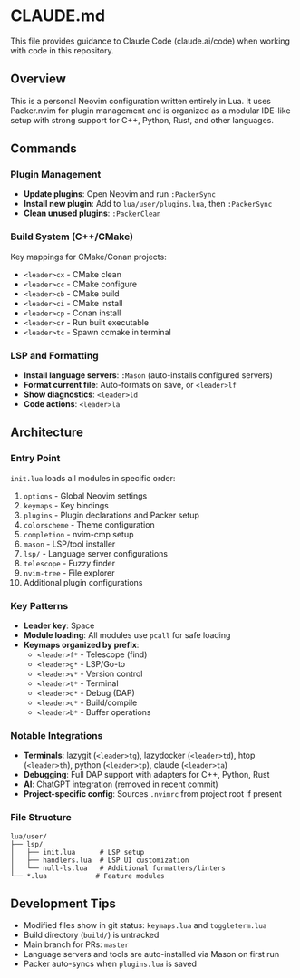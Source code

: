 # CLAUDE.md

This file provides guidance to Claude Code (claude.ai/code) when working with code in this repository.

## Overview

This is a personal Neovim configuration written entirely in Lua. It uses Packer.nvim for plugin management and is organized as a modular IDE-like setup with strong support for C++, Python, Rust, and other languages.

## Commands

### Plugin Management
- **Update plugins**: Open Neovim and run `:PackerSync`
- **Install new plugin**: Add to `lua/user/plugins.lua`, then `:PackerSync`
- **Clean unused plugins**: `:PackerClean`

### Build System (C++/CMake)
Key mappings for CMake/Conan projects:
- `<leader>cx` - CMake clean
- `<leader>cc` - CMake configure  
- `<leader>cb` - CMake build
- `<leader>ci` - CMake install
- `<leader>cp` - Conan install
- `<leader>cr` - Run built executable
- `<leader>tc` - Spawn ccmake in terminal

### LSP and Formatting
- **Install language servers**: `:Mason` (auto-installs configured servers)
- **Format current file**: Auto-formats on save, or `<leader>lf`
- **Show diagnostics**: `<leader>ld`
- **Code actions**: `<leader>la`

## Architecture

### Entry Point
`init.lua` loads all modules in specific order:
1. `options` - Global Neovim settings
2. `keymaps` - Key bindings
3. `plugins` - Plugin declarations and Packer setup
4. `colorscheme` - Theme configuration
5. `completion` - nvim-cmp setup
6. `mason` - LSP/tool installer
7. `lsp/` - Language server configurations
8. `telescope` - Fuzzy finder
9. `nvim-tree` - File explorer
10. Additional plugin configurations

### Key Patterns
- **Leader key**: Space
- **Module loading**: All modules use `pcall` for safe loading
- **Keymaps organized by prefix**:
  - `<leader>f*` - Telescope (find)
  - `<leader>g*` - LSP/Go-to
  - `<leader>v*` - Version control
  - `<leader>t*` - Terminal
  - `<leader>d*` - Debug (DAP)
  - `<leader>c*` - Build/compile
  - `<leader>b*` - Buffer operations

### Notable Integrations
- **Terminals**: lazygit (`<leader>tg`), lazydocker (`<leader>td`), htop (`<leader>th`), python (`<leader>tp`), claude (`<leader>ta`)
- **Debugging**: Full DAP support with adapters for C++, Python, Rust
- **AI**: ChatGPT integration (removed in recent commit)
- **Project-specific config**: Sources `.nvimrc` from project root if present

### File Structure
```
lua/user/
├── lsp/
│   ├── init.lua      # LSP setup
│   ├── handlers.lua  # LSP UI customization
│   └── null-ls.lua   # Additional formatters/linters
└── *.lua            # Feature modules
```

## Development Tips

- Modified files show in git status: `keymaps.lua` and `toggleterm.lua`
- Build directory (`build/`) is untracked
- Main branch for PRs: `master`
- Language servers and tools are auto-installed via Mason on first run
- Packer auto-syncs when `plugins.lua` is saved
